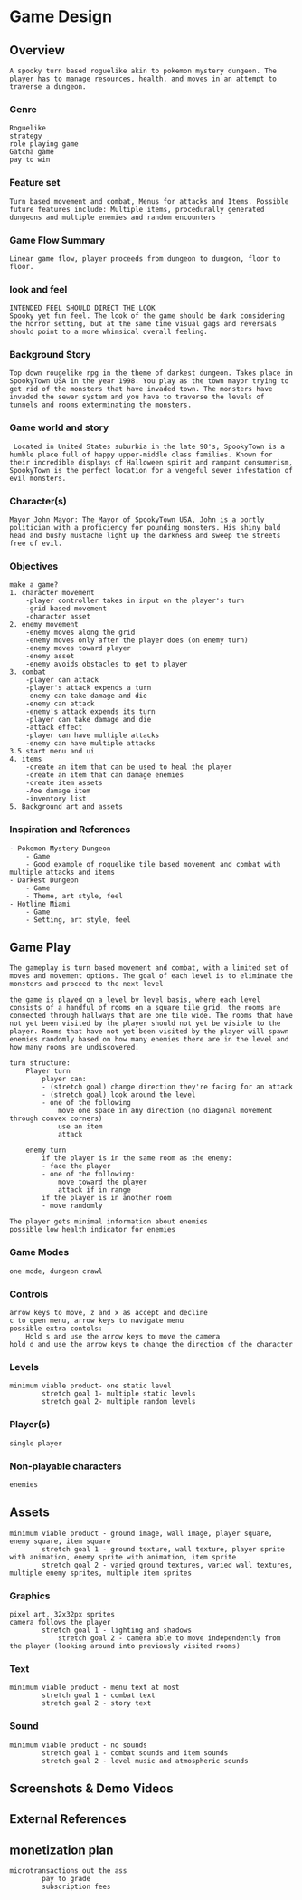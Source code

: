# Game Design

## Overview
	A spooky turn based roguelike akin to pokemon mystery dungeon. The player has to manage resources, health, and moves in an attempt to traverse a dungeon.

### Genre
	Roguelike
	strategy
	role playing game
	Gatcha game
	pay to win

### Feature set
	Turn based movement and combat, Menus for attacks and Items. Possible future features include: Multiple items, procedurally generated dungeons and multiple enemies and random encounters

### Game Flow Summary
	Linear game flow, player proceeds from dungeon to dungeon, floor to floor. 

### look and feel
	INTENDED FEEL SHOULD DIRECT THE LOOK
	Spooky yet fun feel. The look of the game should be dark considering the horror setting, but at the same time visual gags and reversals should point to a more whimsical overall feeling.

### Background Story
	Top down rougelike rpg in the theme of darkest dungeon. Takes place in SpookyTown USA in the year 1998. You play as the town mayor trying to get rid of the monsters that have invaded town. The monsters have invaded the sewer system and you have to traverse the levels of tunnels and rooms exterminating the monsters.

### Game world and story
	 Located in United States suburbia in the late 90's, SpookyTown is a humble place full of happy upper-middle class families. Known for their incredible displays of Halloween spirit and rampant consumerism, SpookyTown is the perfect location for a vengeful sewer infestation of evil monsters.

### Character(s)
	Mayor John Mayor: The Mayor of SpookyTown USA, John is a portly politician with a proficiency for pounding monsters. His shiny bald head and bushy mustache light up the darkness and sweep the streets free of evil.

### Objectives
	make a game?
	1. character movement
		-player controller takes in input on the player's turn
		-grid based movement
		-character asset
	2. enemy movement
		-enemy moves along the grid
		-enemy moves only after the player does (on enemy turn)
		-enemy moves toward player
		-enemy asset
		-enemy avoids obstacles to get to player
	3. combat
		-player can attack
		-player's attack expends a turn
		-enemy can take damage and die
		-enemy can attack
		-enemy's attack expends its turn
		-player can take damage and die
		-attack effect
		-player can have multiple attacks
		-enemy can have multiple attacks
	3.5 start menu and ui
	4. items
		-create an item that can be used to heal the player
		-create an item that can damage enemies 
		-create item assets
		-Aoe damage item
		-inventory list
	5. Background art and assets

### Inspiration and References
	- Pokemon Mystery Dungeon
		- Game
		- Good example of roguelike tile based movement and combat with multiple attacks and items
	- Darkest Dungeon
		- Game
		- Theme, art style, feel
	- Hotline Miami
		- Game
		- Setting, art style, feel

## Game Play
	The gameplay is turn based movement and combat, with a limited set of moves and movement options. The goal of each level is to eliminate the monsters and proceed to the next level
    
    the game is played on a level by level basis, where each level consists of a handful of rooms on a square tile grid. the rooms are connected through hallways that are one tile wide. The rooms that have not yet been visited by the player should not yet be visible to the player. Rooms that have not yet been visited by the player will spawn enemies randomly based on how many enemies there are in the level and how many rooms are undiscovered. 
    
    turn structure:
        Player turn
            player can:
            - (stretch goal) change direction they're facing for an attack
            - (stretch goal) look around the level
            - one of the following
                move one space in any direction (no diagonal movement through convex corners)
                use an item
                attack
                
        enemy turn
            if the player is in the same room as the enemy:
            - face the player
            - one of the following:
                move toward the player
                attack if in range
            if the player is in another room
            - move randomly
            
    The player gets minimal information about enemies
    possible low health indicator for enemies
                
### Game Modes
	one mode, dungeon crawl

### Controls
	arrow keys to move, z and x as accept and decline
	c to open menu, arrow keys to navigate menu
    possible extra contols: 
    	Hold s and use the arrow keys to move the camera
	hold d and use the arrow keys to change the direction of the character

### Levels
	minimum viable product- one static level
    		stretch goal 1- multiple static levels
    		stretch goal 2- multiple random levels

### Player(s)
	single player

### Non-playable characters
	enemies

## Assets
	minimum viable product - ground image, wall image, player square, enemy square, item square
    		stretch goal 1 - ground texture, wall texture, player sprite with animation, enemy sprite with animation, item sprite
    		stretch goal 2 - varied ground textures, varied wall textures, multiple enemy sprites, multiple item sprites

### Graphics
	pixel art, 32x32px sprites
    camera follows the player
    		stretch goal 1 - lighting and shadows
            	stretch goal 2 - camera able to move independently from the player (looking around into previously visited rooms)

### Text
	minimum viable product - menu text at most
    		stretch goal 1 - combat text
    		stretch goal 2 - story text

### Sound
	minimum viable product - no sounds
    		stretch goal 1 - combat sounds and item sounds
    		stretch goal 2 - level music and atmospheric sounds

## Screenshots & Demo Videos


## External References


## monetization plan
	microtransactions out the ass
    		pay to grade
			subscription fees
